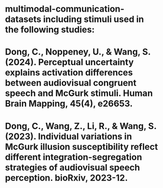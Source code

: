 # multimodal-communication-datasets including stimuli used in the following studies:
# Dong, C., Noppeney, U., & Wang, S. (2024). Perceptual uncertainty explains activation differences between audiovisual congruent speech and McGurk stimuli. Human Brain Mapping, 45(4), e26653.
# Dong, C., Wang, Z., Li, R., & Wang, S. (2023). Individual variations in McGurk illusion susceptibility reflect different integration-segregation strategies of audiovisual speech perception. bioRxiv, 2023-12.
